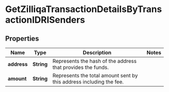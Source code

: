 

# GetZilliqaTransactionDetailsByTransactionIDRISenders


## Properties

Name | Type | Description | Notes
------------ | ------------- | ------------- | -------------
**address** | **String** | Represents the hash of the address that provides the funds. | 
**amount** | **String** | Represents the total amount sent by this address including the fee. | 



